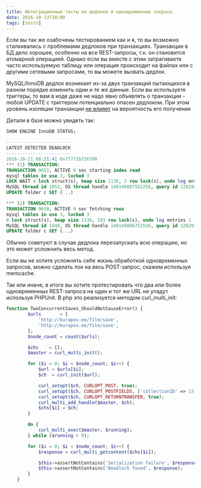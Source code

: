 ```yaml
---
title: Интеграционные тесты на дедлоки и одновременные запросы
date: 2016-10-13T10:00
tags: [tests]
---
```


Если вы так же озабочены тестированием как и я, то вы возможно сталкивались с проблемами дедлоков при транзакциях. Транзакции в БД дело хорошее, особенно на все REST-запросы, т.к. он становится атомарной операцией. Однако если вы вместе с этим затрагиваете часто используемую таблицу или операция происходит на файлах или с другими сетевыми запросами, то вы можете вызвать дедлок. 

MySQL/InnoDB дедлок возникает из-за двух транзакций пытающихся в разном порядке изменить одни и те же данные. Если вы используете триггеры, то вам в коде даже не надо явно объявлять о транзакции - любой UPDATE с триггером потенциально опасен дедлоком. При этом уровень изоляции транзакции [не влияет](http://dev.mysql.com/doc/refman/5.7/en/innodb-deadlocks.html) на вероятность его получения

<!-- truncate -->

Детали в базе можно увидеть так:

```sql
SHOW ENGINE InnoDB STATUS;

------------------------
LATEST DETECTED DEADLOCK
------------------------
2016-10-21 08:21:41 0x7f772b726700
*** (1) TRANSACTION:
TRANSACTION 9651, ACTIVE 0 sec starting index read
mysql tables in use 3, locked 3
LOCK WAIT 4 lock struct(s), heap size 1136, 2 row lock(s), undo log entries 1
MySQL thread id 1052, OS thread handle 140149807552256, query id 128292 localhost 127.0.0.1 tactic updating
UPDATE folder c SET (...)

*** (2) TRANSACTION:
TRANSACTION 9650, ACTIVE 0 sec fetching rows
mysql tables in use 3, locked 3
8 lock struct(s), heap size 1136, 183 row lock(s), undo log entries 1
MySQL thread id 1048, OS thread handle 140149806753536, query id 128291 localhost 127.0.0.1 tactic Sending data
UPDATE folder c SET (...)
```

Обычно советуют в случае дедлока перезапускать всю операцию, но это может усложнить весь метод. 

Если вы не хотите усложнять себе жизнь обработкой одновременных запросов, можно сделать лок на весь POST-запрос, скажем используя memcache. 

Так или иначе, в итоге вы хотите протестировать что два или более одновременных REST-запроса на один и тот же URL не упадут используя PHPUnit. В php это реализуется методом curl_multi_init:

```php
function TwoConcurrentSaves_ShouldNotCauseError() {
		$urls       = [
			'http://kurapov.ee/file/save',
			'http://kurapov.ee/file/save',
		];
		$node_count = count($urls);

		$chs    = [];
		$master = curl_multi_init();

		for ($i = 0; $i < $node_count; $i++) {
			$url = $urls[$i];
			$ch  = curl_init($url);

			curl_setopt($ch, CURLOPT_POST, true);
			curl_setopt($ch, CURLOPT_POSTFIELDS, ['collectionID' => 13, 'quality'=> 90]);
			curl_setopt($ch, CURLOPT_RETURNTRANSFER, true);
			curl_multi_add_handle($master, $ch);
			$chs[$i] = $ch;
		}

		do {
			curl_multi_exec($master, $running);
		} while ($running > 0);

		for ($i = 0; $i < $node_count; $i++) {
			$response = curl_multi_getcontent($chs[$i]);

			$this->assertNotContains('Serialization failure', $response);
			$this->assertNotContains('Deadlock found', $response);
		}
	}
```